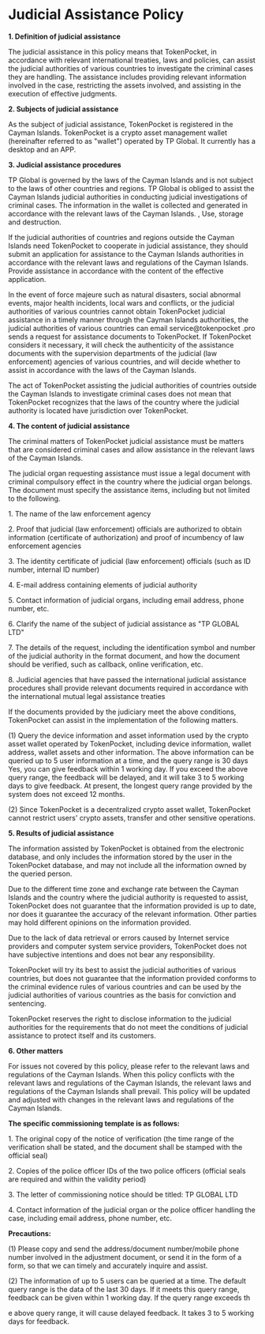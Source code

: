 # Judicial Assistance Policy

**1. Definition of judicial assistance**

The judicial assistance in this policy means that TokenPocket, in accordance with relevant international treaties, laws and policies, can assist the judicial authorities of various countries to investigate the criminal cases they are handling. The assistance includes providing relevant information involved in the case, restricting the assets involved, and assisting in the execution of effective judgments.

**2. Subjects of judicial assistance**

As the subject of judicial assistance, TokenPocket is registered in the Cayman Islands. TokenPocket is a crypto asset management wallet (hereinafter referred to as "wallet") operated by TP Global. It currently has a desktop and an APP.

**3. Judicial assistance procedures**

TP Global is governed by the laws of the Cayman Islands and is not subject to the laws of other countries and regions. TP Global is obliged to assist the Cayman Islands judicial authorities in conducting judicial investigations of criminal cases. The information in the wallet is collected and generated in accordance with the relevant laws of the Cayman Islands. , Use, storage and destruction.

If the judicial authorities of countries and regions outside the Cayman Islands need TokenPocket to cooperate in judicial assistance, they should submit an application for assistance to the Cayman Islands authorities in accordance with the relevant laws and regulations of the Cayman Islands. Provide assistance in accordance with the content of the effective application.

In the event of force majeure such as natural disasters, social abnormal events, major health incidents, local wars and conflicts, or the judicial authorities of various countries cannot obtain TokenPocket judicial assistance in a timely manner through the Cayman Islands authorities, the judicial authorities of various countries can email service@tokenpocket .pro sends a request for assistance documents to TokenPocket. If TokenPocket considers it necessary, it will check the authenticity of the assistance documents with the supervision departments of the judicial (law enforcement) agencies of various countries, and will decide whether to assist in accordance with the laws of the Cayman Islands.

The act of TokenPocket assisting the judicial authorities of countries outside the Cayman Islands to investigate criminal cases does not mean that TokenPocket recognizes that the laws of the country where the judicial authority is located have jurisdiction over TokenPocket.

**4. The content of judicial assistance**

The criminal matters of TokenPocket judicial assistance must be matters that are considered criminal cases and allow assistance in the relevant laws of the Cayman Islands.

The judicial organ requesting assistance must issue a legal document with criminal compulsory effect in the country where the judicial organ belongs. The document must specify the assistance items, including but not limited to the following.

1\. The name of the law enforcement agency

2\. Proof that judicial (law enforcement) officials are authorized to obtain information (certificate of authorization) and proof of incumbency of law enforcement agencies

3\. The identity certificate of judicial (law enforcement) officials (such as ID number, internal ID number)

4\. E-mail address containing elements of judicial authority

5\. Contact information of judicial organs, including email address, phone number, etc.

6\. Clarify the name of the subject of judicial assistance as "TP GLOBAL LTD"

7\. The details of the request, including the identification symbol and number of the judicial authority in the format document, and how the document should be verified, such as callback, online verification, etc.

8\. Judicial agencies that have passed the international judicial assistance procedures shall provide relevant documents required in accordance with the international mutual legal assistance treaties

If the documents provided by the judiciary meet the above conditions, TokenPocket can assist in the implementation of the following matters.

(1) Query the device information and asset information used by the crypto asset wallet operated by TokenPocket, including device information, wallet address, wallet assets and other information. The above information can be queried up to 5 user information at a time, and the query range is 30 days Yes, you can give feedback within 1 working day. If you exceed the above query range, the feedback will be delayed, and it will take 3 to 5 working days to give feedback. At present, the longest query range provided by the system does not exceed 12 months.

(2) Since TokenPocket is a decentralized crypto asset wallet, TokenPocket cannot restrict users' crypto assets, transfer and other sensitive operations.

**5. Results of judicial assistance**

The information assisted by TokenPocket is obtained from the electronic database, and only includes the information stored by the user in the TokenPocket database, and may not include all the information owned by the queried person.

Due to the different time zone and exchange rate between the Cayman Islands and the country where the judicial authority is requested to assist, TokenPocket does not guarantee that the information provided is up to date, nor does it guarantee the accuracy of the relevant information. Other parties may hold different opinions on the information provided.

Due to the lack of data retrieval or errors caused by Internet service providers and computer system service providers, TokenPocket does not have subjective intentions and does not bear any responsibility.

TokenPocket will try its best to assist the judicial authorities of various countries, but does not guarantee that the information provided conforms to the criminal evidence rules of various countries and can be used by the judicial authorities of various countries as the basis for conviction and sentencing.

TokenPocket reserves the right to disclose information to the judicial authorities for the requirements that do not meet the conditions of judicial assistance to protect itself and its customers.

**6. Other matters**

For issues not covered by this policy, please refer to the relevant laws and regulations of the Cayman Islands. When this policy conflicts with the relevant laws and regulations of the Cayman Islands, the relevant laws and regulations of the Cayman Islands shall prevail. This policy will be updated and adjusted with changes in the relevant laws and regulations of the Cayman Islands.

**The specific commissioning template is as follows:**

1\. The original copy of the notice of verification (the time range of the verification shall be stated, and the document shall be stamped with the official seal)

2\. Copies of the police officer IDs of the two police officers (official seals are required and within the validity period)

3\. The letter of commissioning notice should be titled: TP GLOBAL LTD

4\. Contact information of the judicial organ or the police officer handling the case, including email address, phone number, etc.

**Precautions:**

(1) Please copy and send the address/document number/mobile phone number involved in the adjustment document, or send it in the form of a form, so that we can timely and accurately inquire and assist.

(2) The information of up to 5 users can be queried at a time. The default query range is the data of the last 30 days. If it meets this query range, feedback can be given within 1 working day. If the query range exceeds th

e above query range, it will cause delayed feedback. It takes 3 to 5 working days for feedback.
